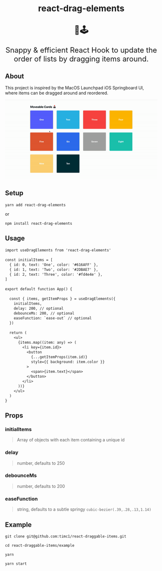 <h1 align="center">
  react-drag-elements
  <br>
  <br>
  📱🕹
</h1>
<p align="center" style="font-size: 1.5rem;">
  Snappy & efficient React Hook to update the order of lists by dragging items around.
</p>

## About

This project is inspired by the MacOS Launchpad iOS Springboard UI, where items can be dragged
around and reordered.

<p align="center">
<img src="demo.gif" alt="demo" />
</p>

## Setup

```
yarn add react-drag-elements
```

or

```
npm install react-drag-elements
```

## Usage

```
import useDragElements from 'react-drag-elements'

const initialItems = [
  { id: 0, text: 'One', color: '#616AFF' },
  { id: 1, text: 'Two', color: '#2DBAE7' },
  { id: 2, text: 'Three', color: '#fd4e4e' },
]

export default function App() {

  const { items, getItemProps } = useDragElements({
    initialItems,
    delay: 200, // optional
    debounceMs: 200, // optional
    easeFunction: `ease-out` // optional
  })

  return (
    <ul>
      {items.map((item: any) => (
        <li key={item.id}>
          <button
            {...getItemProps(item.id)}
            style={{ background: item.color }}
          >
            <span>{item.text}</span>
          </button>
        </li>
      ))}
    </ul>
  )
}
```

## Props

### initialItems

> Array of objects with each item containing a unique id

### delay

> number, defaults to 250

### debounceMs

> number, defaults to 200

### easeFunction

> string, defaults to a subtle springy `cubic-bezier(.39,.28,.13,1.14)`

## Example

```
git clone git@github.com:timc1/react-draggable-items.git
```

```
cd react-draggable-items/example
```

```
yarn
```

```
yarn start
```
